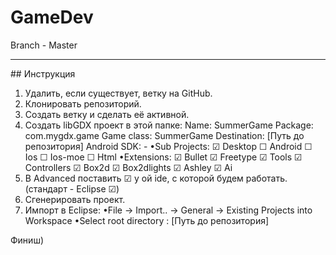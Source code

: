 # GameDev
Branch - Master
<hr>
## Инструкция

1) Удалить, если существует, ветку на GitHub.
2) Клонировать репозиторий.
3) Создать ветку и сделать её активной.
4) Создать libGDX проект в этой папке:
	Name: SummerGame
	Package: com.mygdx.game
	Game class: SummerGame
	Destination: [Путь до репозитория]
	Android SDK: -
   •Sub Projects:
	☑ Desktop  ☐ Android  ☐ Ios  ☐ Ios-moe  ☐ Html
   •Extensions:
	☑ Bullet  ☑ Freetype  ☑ Tools  ☑ Controllers  ☑ Box2d  ☑ Box2dlights  ☑ Ashley  ☑ Ai
5) В Advanced поставить ☑ у ой ide, с которой будем работать. (стандарт - Eclipse ☑)
6) Сгенерировать проект.
7) Импорт в Eclipse:
	•File → Import.. → General → Existing Projects into Workspace
	•Select root directory : [Путь до репозитория]
	
Финиш)
